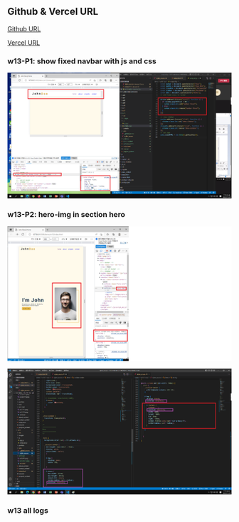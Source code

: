## Github & Vercel URL

[Github URL](https://github.com/htchung/1111-web-demo-id)

[Vercel URL](https://1111-web-demo-id-kd9e.vercel.app/)

### w13-P1: show fixed navbar with js and css

![](./w13-P1.png)

### w13-P2: hero-img in section hero

![](./w13-P2-1.png)

![](./w13-P2-2.png)

### w13 all logs
